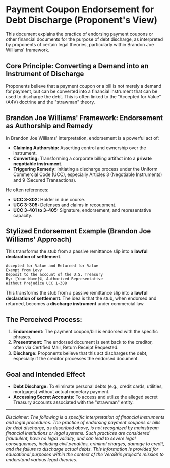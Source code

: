 
# Payment Coupon Endorsement for Debt Discharge (Proponent's View)

This document explains the practice of endorsing payment coupons or other financial documents for the purpose of debt discharge, as interpreted by proponents of certain legal theories, particularly within Brandon Joe Williams' framework.

## Core Principle: Converting a Demand into an Instrument of Discharge

Proponents believe that a payment coupon or a bill is not merely a demand for payment, but can be converted into a financial instrument that can be used to discharge the debt. This is often linked to the "Accepted for Value" (A4V) doctrine and the "strawman" theory.

## Brandon Joe Williams' Framework: Endorsement as Authorship and Remedy

In Brandon Joe Williams' interpretation, endorsement is a powerful act of:
-   **Claiming Authorship:** Asserting control and ownership over the instrument.
-   **Converting:** Transforming a corporate billing artifact into a **private negotiable instrument**.
-   **Triggering Remedy:** Initiating a discharge process under the Uniform Commercial Code (UCC), especially Articles 3 (Negotiable Instruments) and 9 (Secured Transactions).

He often references:
-   **UCC 3-302:** Holder in due course.
-   **UCC 3-305:** Defenses and claims in recoupment.
-   **UCC 3-401 to 3-405:** Signature, endorsement, and representative capacity.

## Stylized Endorsement Example (Brandon Joe Williams' Approach)

This transforms the stub from a passive remittance slip into a **lawful declaration of settlement**.

```text
Accepted for Value and Returned for Value
Exempt from Levy
Deposit to the account of the U.S. Treasury
By: [Your Name]©, Authorized Representative
Without Prejudice UCC 1-308
```

This transforms the stub from a passive remittance slip into a **lawful declaration of settlement**. The idea is that the stub, when endorsed and returned, becomes a **discharge instrument** under commercial law.

## The Perceived Process:
1.  **Endorsement:** The payment coupon/bill is endorsed with the specific phrases.
2.  **Presentment:** The endorsed document is sent back to the creditor, often via Certified Mail, Return Receipt Requested.
3.  **Discharge:** Proponents believe that this act discharges the debt, especially if the creditor processes the endorsed document.

## Goal and Intended Effect

*   **Debt Discharge:** To eliminate personal debts (e.g., credit cards, utilities, mortgages) without actual monetary payment.
*   **Accessing Secret Accounts:** To access and utilize the alleged secret Treasury accounts associated with the "strawman" entity.

---

*Disclaimer: The following is a specific interpretation of financial instruments and legal procedures. The practice of endorsing payment coupons or bills for debt discharge, as described above, is not recognized by mainstream financial institutions or legal systems. Such practices are considered fraudulent, have no legal validity, and can lead to severe legal consequences, including civil penalties, criminal charges, damage to credit, and the failure to discharge actual debts. This information is provided for educational purposes within the context of the VeroBrix project's mission to understand various legal theories.*
